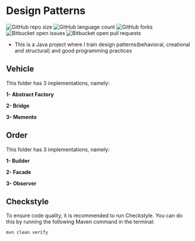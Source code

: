 # Design Patterns

![GitHub repo size](https://img.shields.io/github/repo-size/guifelippe/design-patterns?style=for-the-badge)
![GitHub language count](https://img.shields.io/github/languages/count/guifelippe/design-patterns?style=for-the-badge)
![GitHub forks](https://img.shields.io/github/forks/guifelippe/design-patterns?style=for-the-badge)
![Bitbucket open issues](https://img.shields.io/bitbucket/issues/guifelippe/design-patterns?style=for-the-badge)
![Bitbucket open pull requests](https://img.shields.io/bitbucket/pr-raw/guifelippe/design-patterns?style=for-the-badge)

 - This is a Java project where I train design patterns(behavioral, creational and structural) and good programming practices

## Vehicle

This folder has 3 implementations, namely:

**1- Abstract Factory**

**2- Bridge**

**3- Memento**

## Order

This folder has 3 implementations, namely:

**1- Builder**

**2- Facade**

**3- Observer**

## Checkstyle


To ensure code quality, it is recommended to run Checkstyle. You can do this by running the following Maven command in the terminal:

```bash
mvn clean verify